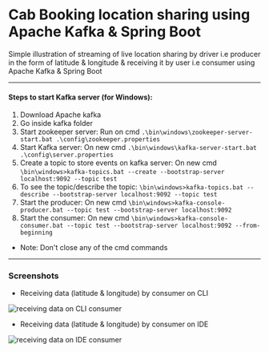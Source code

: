 # Cab Booking location sharing using Apache Kafka & Spring Boot
 Simple illustration of streaming of live location sharing by driver i.e producer in the form of latitude & longitude & receiving it by user i.e consumer using Apache Kafka & Spring Boot

***

#### Steps to start Kafka server (for Windows):

 1. Download Apache kafka
 2. Go inside kafka folder
 3. Start zookeeper server:
  Run on cmd `.\bin\windows\zookeeper-server-start.bat .\config\zookeeper.properties`
 4. Start Kafka server:
    On new cmd `.\bin\windows\kafka-server-start.bat .\config\server.properties`
 5. Create a topic to store events on kafka server:
    On new cmd `\bin\windows>kafka-topics.bat --create --bootstrap-server localhost:9092 --topic test`
 6. To see the topic/describe the topic:
    `\bin\windows>kafka-topics.bat --describe --bootstrap-server localhost:9092 --topic test`
 7. Start the producer:
    On new cmd `\bin\windows>kafka-console-producer.bat --topic test --bootstrap-server localhost:9092`
 8. Start the consumer:
    On new cmd `\bin\windows>kafka-console-consumer.bat --topic test --bootstrap-server localhost:9092 --from-beginning`

 - Note: Don't close any of the cmd commands


***

### Screenshots

- Receiving data (latitude & longitude) by consumer on CLI

![receiving data on CLI consumer](https://github.com/abhishekgupta44/kafka-cab-booking/assets/82182042/688a0025-a5a4-45b7-a533-c7bff32d9348)

- Receiving data (latitude & longitude) by consumer on IDE

![receiving data on IDE consumer](https://github.com/abhishekgupta44/kafka-cab-booking/assets/82182042/d83773c3-8cd4-4d18-9d3a-677bab7d1e95)


  
